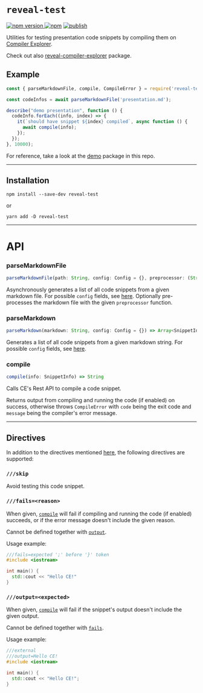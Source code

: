 # `reveal-test`

[![npm version](https://badge.fury.io/js/reveal-test.svg) ![npm](https://img.shields.io/npm/dt/reveal-test)](https://www.npmjs.com/package/reveal-test) 
[![publish](https://github.com/dvirtz/reveal-compiler-explorer/workflows/publish/badge.svg)](https://github.com/dvirtz/reveal-compiler-explorer/actions?query=workflow%3Apublish)

Utilities for testing presentation code snippets by compiling them on [Compiler Explorer](https://godbolt.org).

Check out also [reveal-compiler-explorer](/packages/reveal-compiler-explorer) package.

## Example

```js
const { parseMarkdownFile, compile, CompileError } = require('reveal-test');

const codeInfos = await parseMarkdownFile('presentation.md');

describe("demo presentation", function () {
  codeInfo.forEach((info, index) => {
    it(`should have snippet ${index} compiled`, async function () {
      await compile(info);
    });
  });
}, 10000);
```

For reference, take a look at the [demo](/packages/reveal-compiler-explorer-demo) package in this repo.

---

## Installation

```
npm install --save-dev reveal-test
```

or

```
yarn add -D reveal-test
```

---

# API

### parseMarkdownFile

```js
parseMarkdownFile(path: String, config: Config = {}, preprocessor: (String) => String) => Promise<Array<SnippetInfo>>
```

Asynchronously generates a list of all code snippets from a given markdown file. For possible `config` fields, see [here](#configuration).
Optionally pre-processes the markdown file with the given `preprocessor` function.

### parseMarkdown

```js
parseMarkdown(markdown: String, config: Config = {}) => Array<SnippetInfo>
```

Generates a list of all code snippets from a given markdown string. For possible `config` fields, see [here](#configuration).

### compile

```js
compile(info: SnippetInfo) => String
```

Calls CE's Rest API to compile a code snippet.

Returns output from compiling and running the code (if enabled) on success, otherwise throws `CompileError` with `code` being the exit code and `message` being the compiler's error message.

---

## Directives

In addition to the directives mentioned [here](/packages/compiler-explorer-directives/#Directives), the following directives are supported:

### `///skip`
Avoid testing this code snippet.

### `///fails=<reason>`

When given, [`compile`](#compile) will fail if compiling and running the code (if enabled) succeeds, or if the error message doesn't include the given reason.

Cannot be defined together with [`output`](#`///output=<expected>`).

Usage example:

```cpp
///fails=expected ';' before '}' token
#include <iostream>

int main() {
  std::cout << "Hello CE!"
}
```

### `///output=<expected>`

When given, [`compile`](#compile) will fail if the snippet's output doesn't include the given output.

Cannot be defined together with [`fails`](#`///fails=<reason>`).

Usage example:

```cpp
///external
///output=Hello CE!
#include <iostream>

int main() {
  std::cout << "Hello CE!";
}
```
